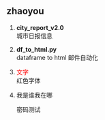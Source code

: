 ## zhaoyou

1. **city_report_v2.0**  
   城市日报信息

2. **df_to_html.py**  
   dataframe to html 邮件自动化

3. <span style='color:red;background:背景颜色;font-size:文字大小;font-family:字体;'>文字</span>  
   红色字体
   
4. 我是谁我在哪

   密码测试




























